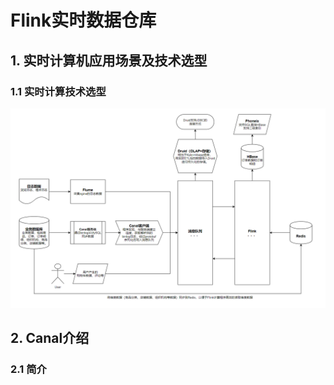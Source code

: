 # Flink实时数据仓库



## 1. 实时计算机应用场景及技术选型



### 1.1 实时计算技术选型

![img](Flink实时数据仓库.assets/企业微信截图_16072365624716.png)

## 2. Canal介绍



### 2.1 简介



```go

```

